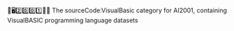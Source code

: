 🧠️🖥️2️⃣️0️⃣️0️⃣️1️⃣️💾️📜️ The sourceCode:VisualBasic category for AI2001, containing VisualBASIC programming language datasets
